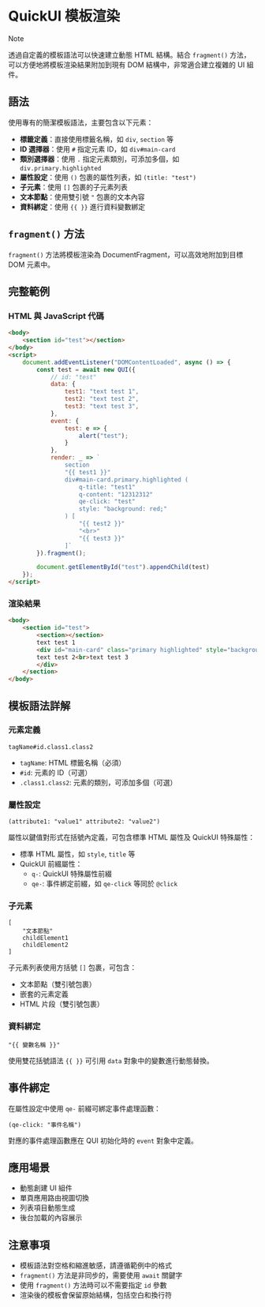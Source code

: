 # QuickUI 模板渲染

> [!NOTE]
> 透過自定義的模板語法可以快速建立動態 HTML 結構。結合 `fragment()` 方法，可以方便地將模板渲染結果附加到現有 DOM 結構中，非常適合建立複雜的 UI 組件。

## 語法

使用專有的簡潔模板語法，主要包含以下元素：

- **標籤定義**：直接使用標籤名稱，如 `div`, `section` 等
- **ID 選擇器**：使用 `#` 指定元素 ID，如 `div#main-card`
- **類別選擇器**：使用 `.` 指定元素類別，可添加多個，如 `div.primary.highlighted`
- **屬性設定**：使用 `()` 包裹的屬性列表，如 `(title: "test")`
- **子元素**：使用 `[]` 包裹的子元素列表
- **文本節點**：使用雙引號 `"` 包裹的文本內容
- **資料綁定**：使用 `{{ }}` 進行資料變數綁定

## `fragment()` 方法

`fragment()` 方法將模板渲染為 DocumentFragment，可以高效地附加到目標 DOM 元素中。

## 完整範例

### HTML 與 JavaScript 代碼

```html
<body>
    <section id="test"></section>
</body>
<script>
    document.addEventListener("DOMContentLoaded", async () => {
        const test = await new QUI({
            // id: "test"
            data: {
                test1: "text test 1",
                test2: "text test 2",
                test3: "text test 3",
            },
            event: {
                test: e => {
                    alert("test");
                }
            },
            render: _ => `
                section
                "{{ test1 }}"
                div#main-card.primary.highlighted (
                    q-title: "test1" 
                    q-content: "12312312"
                    qe-click: "test"
                    style: "background: red;"
                ) [
                    "{{ test2 }}"
                    "<br>"
                    "{{ test3 }}"
                ]`
        }).fragment();

        document.getElementById("test").appendChild(test)
    });
</script>
```

### 渲染結果

```html
<body>
    <section id="test">
        <section></section>
        text test 1
        <div id="main-card" class="primary highlighted" style="background: red;" title="text test 1" content="12312312">
        text test 2<br>text test 3
        </div>
    </section>
</body>
```

## 模板語法詳解

### 元素定義

```
tagName#id.class1.class2
```

- `tagName`: HTML 標籤名稱（必須）
- `#id`: 元素的 ID（可選）
- `.class1.class2`: 元素的類別，可添加多個（可選）

### 屬性設定

```
(attribute1: "value1" attribute2: "value2")
```

屬性以鍵值對形式在括號內定義，可包含標準 HTML 屬性及 QuickUI 特殊屬性：

- 標準 HTML 屬性，如 `style`, `title` 等
- QuickUI 前綴屬性：
  - `q-`: QuickUI 特殊屬性前綴
  - `qe-`: 事件綁定前綴，如 `qe-click` 等同於 `@click`

### 子元素

```
[
    "文本節點"
    childElement1
    childElement2
]
```

子元素列表使用方括號 `[]` 包裹，可包含：
- 文本節點（雙引號包裹）
- 嵌套的元素定義
- HTML 片段（雙引號包裹）

### 資料綁定

```
"{{ 變數名稱 }}"
```

使用雙花括號語法 `{{ }}` 可引用 `data` 對象中的變數進行動態替換。

## 事件綁定

在屬性設定中使用 `qe-` 前綴可綁定事件處理函數：

```
(qe-click: "事件名稱")
```

對應的事件處理函數應在 QUI 初始化時的 `event` 對象中定義。

## 應用場景

- 動態創建 UI 組件
- 單頁應用路由視圖切換
- 列表項目動態生成
- 後台加載的內容展示

## 注意事項

- 模板語法對空格和縮進敏感，請遵循範例中的格式
- `fragment()` 方法是非同步的，需要使用 `await` 關鍵字
- 使用 `fragment()` 方法時可以不需要指定 `id` 參數
- 渲染後的模板會保留原始結構，包括空白和換行符